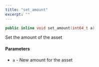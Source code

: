 ```yaml
---
title: "set_amount"
excerpt: ""
---
```

```cpp
public inline void set_amount(int64_t a)
```

Set the amount of the asset

#### Parameters
* `a` - New amount for the asset